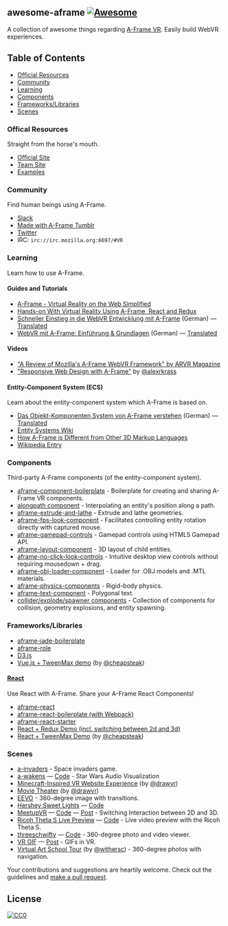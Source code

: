 ## awesome-aframe [![Awesome](https://cdn.rawgit.com/sindresorhus/awesome/d7305f38d29fed78fa85652e3a63e154dd8e8829/media/badge.svg)](https://github.com/sindresorhus/awesome)

A collection of awesome things regarding [A-Frame VR](https://github.com/aframevr/aframe). Easily build WebVR experiences.

## Table of Contents

- [Official Resources](#official-resources)
- [Community](#community)
- [Learning](#learning)
- [Components](#components)
- [Frameworks/Libraries](#frameworks-libraries)
- [Scenes](#scenes)

### Offical Resources

Straight from the horse's mouth.

- [Official Site](https://aframe.io)
- [Team Site](http://mozvr.com)
- [Examples](https://aframe.io/examples/)

### Community

Find human beings using A-Frame.

- [Slack](http://aframevr-slack.herokuapp.com/)
- [Made with A-Frame Tumblr](http://aframevr.tumblr.com/)
- [Twitter](https://twitter.com/aframevr)
- IRC: `irc://irc.mozilla.org:6697/#VR`

### Learning

Learn how to use A-Frame.

#### Guides and Tutorials

- [A-Frame - Virtual Reality on the Web Simplified](http://ngokevin.com/blog/aframe)
- [Hands-on With Virtual Reality Using A-Frame, React and Redux](https://medium.com/immersion-for-the-win/hands-on-with-virtual-reality-using-a-frame-react-and-redux-bc66240834f7#.nce7sfdzl)
- [Schneller Einstieg in die WebVR Entwicklung mit A-Frame](http://thevrjump.com/de/aframe-einstieg) (German) &mdash; [Translated](https://translate.google.com/translate?hl=en&sl=auto&tl=en&u=http%3A%2F%2Fthevrjump.com%2Fde%2Faframe-einstieg)
- [WebVR mit A-Frame: Einführung & Grundlagen](http://thevrjump.com/de/aframe-grundlagen) (German) &mdash; [Translated](https://translate.google.com/translate?hl=en&sl=auto&tl=en&u=http%3A%2F%2Fthevrjump.com%2Fde%2Faframe-grundlagen)

#### Videos

- ["A Review of Mozilla's A-Frame WebVR Framework" by ARVR Magazine](https://www.youtube.com/watch?v=4IqBLoJd0ww)
- ["Responsive Web Design with A-Frame"](https://www.youtube.com/watch?v=HogJdsepZRo) by [@alexrkrass]

#### Entity-Component System (ECS)

Learn about the entity-component system which A-Frame is based on.

- [Das Objekt-Komponenten System von A-Frame verstehen](http://thevrjump.com/de/aframe-system) (German) &mdash; [Translated](https://translate.google.com/translate?sl=auto&tl=en&js=y&prev=_t&hl=en&ie=UTF-8&u=http%3A%2F%2Fthevrjump.com%2Fde%2Faframe-system&edit-text=)
- [Entity Systems Wiki](http://entity-systems.wikidot.com/)
- [How A-Frame is Different from Other 3D Markup Languages](http://ngokevin.com/blog/aframe-vs-3dml/)
- [Wikipedia Entry](https://en.wikipedia.org/wiki/Entity_component_system)

### Components

Third-party A-Frame components (of the entity-component system).

- [aframe-component-boilerplate](https://github.com/ngokevin/aframe-component-boilerplate) - Boilerplate for creating and sharing A-Frame VR components.
- [alongpath component](https://jsbin.com/dasefeh/edit?html,output) - Interpolating an entity's position along a path.
- [aframe-extrude-and-lathe](https://github.com/JosePedroDias/aframe-extrude-and-lathe) - Extrude and lathe geometries.
- [aframe-fps-look-component](https://github.com/cemkod/aframe-fps-look-component) - Facilitates controlling entity rotation directly with captured mouse.
- [aframe-gamepad-controls](https://github.com/donmccurdy/aframe-gamepad-controls) - Gamepad controls using HTML5 Gamepad API.
- [aframe-layout-component](https://github.com/ngokevin/aframe-layout-component) - 3D layout of child entities.
- [aframe-no-click-look-controls](https://github.com/alexrkass/aframe-no-click-look-controls) - Intuitive desktop view controls without requiring mousedown + drag.
- [aframe-obj-loader-component](https://github.com/donmccurdy/aframe-obj-loader-component) - Loader for .OBJ models and .MTL materials.
- [aframe-physics-components](https://github.com/ngokevin/aframe-physics-components) - Rigid-body physics.
- [aframe-text-component](https://github.com/ngokevin/aframe-text-component) - Polygonal text.
- [collider/explode/spawner components](https://github.com/dmarcos/a-invaders/tree/master/js/components) - Collection of components for collision, geometry explosions, and entity spawning.

### Frameworks/Libraries

- [aframe-jade-boilerplate](https://github.com/KevinGrandon/aframe-jade-boilerplate)
- [aframe-role](https://github.com/Popmotion/aframe-role)
- [D3.js](http://blockbuilder.org/enjalot/1fd196cd99f8d58a56d3)
- [Vue.js + TweenMax demo](http://codepen.io/cheapsteak/pen/dGXZjx?editors=101) (by [@cheapsteak])

#### [React](https://github.com/facebook/react)

Use React with A-Frame. Share your A-Frame React Components!

- [aframe-react](https://github.com/ngokevin/aframe-react)
- [aframe-react-boilerplate (with Webpack)](https://github.com/ngokevin/aframe-react-boilerplate)
- [aframe-react-starter](https://github.com/fouad/aframe-react-starter)
- [React + Redux Demo (incl. switching between 2d and 3d)](https://github.com/RSpace/aframe-meetup-example)
- [React + TweenMax Demo](http://codepen.io/cheapsteak/pen/pgbdGa?editors=001) (by [@cheapsteak])

### Scenes

- [a-invaders](https://github.com/dmarcos/a-invaders) - Space invaders game.
- [a-wakens](https://ngokevin.github.com/a-wakens) &mdash; [Code](https://github.com/ngokevin/a-wakens) - Star Wars Audio Visualization
- [Minecraft-Inspired VR Website Experience](http://drawvr.com/) (by [@drawvr])
- [Movie Theater](http://drawvr.com/theater/) (by [@drawvr])
- [EEVO](http://mhansen-dev.eevo.nyc/) - 360-degree image with transitions.
- [Hershey Sweet Lights](https://htmlpreview.github.io/?https://github.com/davexoxide/sweet-lights/blob/master/index.html) &mdash; [Code](https://github.com/davexoxide/sweet-lights/)
- [MeetupVR](http://immersionftw.com/meetup-vr) &mdash; [Code](https://github.com/RSpace/aframe-meetup-example) &mdash; [Post](https://medium.com/immersion-for-the-win/hands-on-with-virtual-reality-using-a-frame-react-and-redux-bc66240834f7) - Switching Interaction between 2D and 3D.
- [Ricoh Theta S Live Preview](https://gtk2k.github.io/aframe_theta_s_live_preview/livepreview.html) &mdash; [Code](https://github.com/gtk2k/gtk2k.github.io/tree/master/aframe_theta_s_live_preview) - Live video preview with the Ricoh Theta S.
- [threeschwifty](https://ngokevin.github.com/threeschwifty) &mdash; [Code](https://github.com/ngokevin/threeschwifty) - 360-degree photo and video viewer.
- [VR GIF](http://x627.com/vr-gif/) &mdash; [Post](http://x627.com/a-frame-is-awesome/) - GIFs in VR.
- [Virtual Art School Tour](http://stampswebdesign.com/withersc/hud/index.html) (by [@withersc]) - 360-degree photos with navigation.

Your contributions and suggestions are heartily welcome. Check out the guidelines and [make a pull request](https://github.com/aframevr/awesome-aframe/edit/master/README.md).

## License

[![CC0](https://i.creativecommons.org/p/zero/1.0/88x31.png)](https://creativecommons.org/publicdomain/zero/1.0/)


[@alexrkrass]: https://github.com/alexrkass
[@cheapsteak]: https://github.com/cheapsteak/
[@drawvr]: https://www.reddit.com/user/drawvr
[@withersc]: https://www.behance.net/chriswithers
